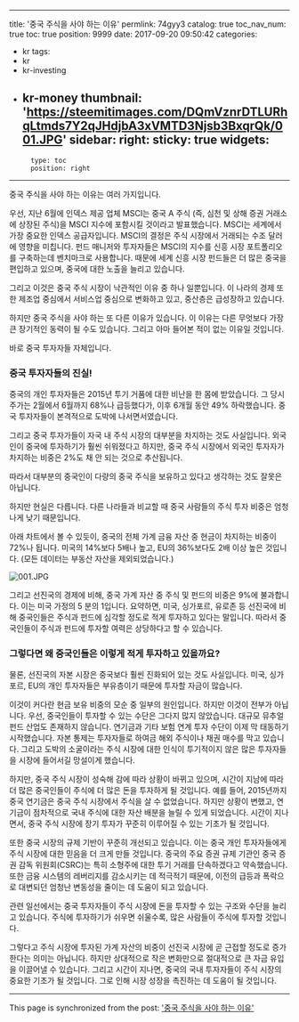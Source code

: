 
---
title: '중국 주식을 사야 하는 이유'
permlink: 74gyy3
catalog: true
toc_nav_num: true
toc: true
position: 9999
date: 2017-09-20 09:50:42
categories:
- kr
tags:
- kr
- kr-investing
- kr-money
thumbnail: 'https://steemitimages.com/DQmVznrDTLURhqLtmds7Y2qJHdjbA3xVMTD3Njsb3BxqrQk/001.JPG'
sidebar:
    right:
        sticky: true
widgets:
    -
        type: toc
        position: right
---


중국 주식을 사야 하는 이유는 여러 가지입니다.
  
우선, 지난 6월에 인덱스 제공 업체 MSCI는 중국 A 주식 (즉, 심천 및 상해 증권 거래소에 상장된 주식)을 MSCI 지수에 포함시킬 것이라고 발표했습니다. MSCI는 세계에서 가장 중요한 인덱스 공급자입니다. MSCI의 결정은 주식 시장에서 거래되는 수조 달러에 영향을 미칩니다. 펀드 매니저와 투자자들은 MSCI의 지수를 신흥 시장 포트폴리오를 구축하는데 벤치마크로 사용합니다. 때문에 세계 신흥 시장 펀드들은 더 많은 중국을 편입하고 있으며, 중국에 대한 노출을 늘리고 있습니다.
  
그리고 이것은 중국 주식 시장이 낙관적인 이유 중 하나 일뿐입니다. 이 나라의 경제 또한 제조업 중심에서 서비스업 중심으로 변화하고 있고, 중산층은 급성장하고 있습니다.
  
하지만 중국 주식을 사야 하는 또 다른 이유가 있습니다. 이 이유는 다른 무엇보다 가장 큰 장기적인 동력이 될 수도 있습니다. 그리고 아마 들어본 적이 없는 이유일 것입니다.
  
바로 중국 투자자들 자체입니다. 
  
### 중국 투자자들의 진실!
  
중국의 개인 투자자들은 2015년 투기 거품에 대한 비난을 한 몸에 받았습니다. 그 당시 주가는 2월에서 6월까지 68%나 급등했다가, 이후 6개월 동안 49% 하락했습니다. 중국 투자자들이 본격적으로 도박에 나서면서였습니다. 
    
그리고 중국 투자가들이 자국 내 주식 시장의 대부분을 차지하는 것도 사실입니다. 외국인이 중국에 투자하기가 훨씬 쉬워졌다고 하지만, 중국 주식 시장에서 외국인 투자자가 차지하는 비중은 2%도 채 안 되는 것으로 추산됩니다. 
  
따라서 대부분의 중국인이 다량의 중국 주식을 보유하고 있다고 생각하는 것도 잘못은 아닙니다. 
  
하지만 현실은 다릅니다. 다른 나라들과 비교할 때 중국 사람들의 주식 투자 비중은 엄청나게 낮기 때문입니다. 
  
아래 차트에서 볼 수 있듯이, 중국의 전체 가계 금융 자산 중 현금이 차지하는 비중이 72%나 됩니다. 미국의 14%보다 5배나 높고, EU의 36%보다도 2배 이상 높은 것입니다. (모든 데이터는 부동산 자산을 제외되었습니다.)
 
![001.JPG](https://steemitimages.com/DQmVznrDTLURhqLtmds7Y2qJHdjbA3xVMTD3Njsb3BxqrQk/001.JPG)
  
그리고 선진국의 경제에 비해, 중국 가계 자산 중 주식 및 펀드의 비중은 9%에 불과합니다. 이는 미국 가정의 5 분의 1입니다. 요약하면, 미국, 싱가포르, 유로존 등 선진국에 비해 중국인들은 주식과 펀드에 심각할 정도로 적게 투자하고 있다는 말입니다. 따라서 중국인들이 주식과 펀드에 투자할 여력은 상당하다고 할 수 있습니다. 
  
### 그렇다면 왜 중국인들은 이렇게 적게 투자하고 있을까요?
  
물론, 선진국의 자본 시장은 중국보다 훨씬 진화되어 있는 것도 사실입니다. 미국, 싱가포르, EU의 개인 투자자들은 부유층이기 때문에 투자할 자금이 많습니다.
  
이것이 커다란 현금 보유 비중의 모순 중 일부의 원인입니다. 하지만 이것이 전부가 아닙니다. 우선, 중국인들이 투자할 수 있는 수단은 그다지 많지 않았습니다. 대규모 뮤추얼 펀드 산업도 존재하지 않습니다. 연기금과 기타 보험 연계 투자 수단이 이제 막 태동하기 시작했습니다. 자본 통제는 투자자들로 하여금 해외 주식이나 채권 매수를 막고 있습니다. 그리고 도박의 소굴이라는 주식 시장에 대한 인식이 투기적이지 않은 많은 투자자들을 시장에 들어서길 망설이게 했습니다. 
  
하지만, 중국 주식 시장이 성숙해 감에 따라 상황이 바뀌고 있으며, 시간이 지남에 따라 더 많은 중국인들이 주식에 더 많은 돈을 투자하게 될 것입니다. 예를 들어, 2015년까지 중국 연기금은 중국 주식 시장에서 주식을 살 수 없었습니다. 하지만 상황이 변했고, 연기금이 점차적으로 국내 주식에 대한 자산 배분을 늘릴 수 있게 되었습니다. 시간이 지나면서, 중국 주식 시장에 장기 투자가 꾸준히 이루어질 수 있는 기초가 될 것입니다.
  
또한 중국 시장의 규제 기반이 꾸준히 개선되고 있습니다. 이는 중국 개인 투자자들에게 주식 시장에 대한 믿음을 더 크게 만들 것입니다. 중국의 주요 증권 규제 기관인 중국 증권 감독 위원회(CSRC)는 특히 소형주에 대한 투기 거래를 단속하겠다고 약속했습니다. 또한 금융 시스템의 레버리지를 감소시키는 데 적극적기 때문에, 이전의 급등과 폭락으로 대변되던 엄청난 변동성을 줄이는 데 도움이 되고 있습니다.
  
관련 일선에서는 중국 투자자들이 주식 시장에 돈을 투자할 수 있는 구조와 수단을 늘리고 있습니다. 주식에 투자하기가 쉬우면 쉬울수록, 많은 사람들이 주식에 투자할 것입니다.
  
그렇다고 주식 시장에 투자된 가계 자산의 비중이 선진국 시장에 곧 근접할 정도로 증가한다는 의미는 아닙니다. 하지만 상대적으로 작은 변화만으로 절대적으로 큰 자금 유입을 이끌어낼 수 있습니다. 그리고 시간이 지나면, 중국의 국내 투자자들이 주식 시장의 중요한 기초가 될 것입니다. 그로 인해 시장 성장을 촉진하는 데 도움이 될 것입니다.

- - -

This page is synchronized from the post: ['중국 주식을 사야 하는 이유'](https://steemit.com/@pius.pius/74gyy3)
